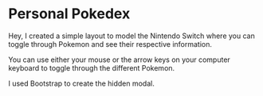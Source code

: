 <h1> Personal Pokedex </h1>

Hey, I created a simple layout to model the Nintendo Switch where you can toggle through Pokemon and see their respective information.

You can use either your mouse or the arrow keys on your computer keyboard to toggle through the different Pokemon.

I used Bootstrap to create the hidden modal.
